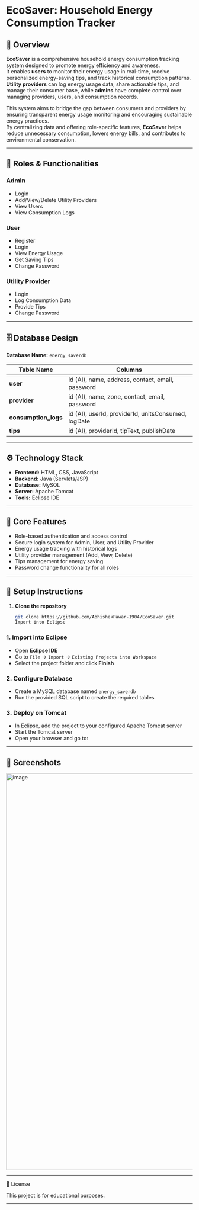 # EcoSaver: Household Energy Consumption Tracker

## 📌 Overview
**EcoSaver** is a comprehensive household energy consumption tracking system designed to promote energy efficiency and awareness.  
It enables **users** to monitor their energy usage in real-time, receive personalized energy-saving tips, and track historical consumption patterns.  
**Utility providers** can log energy usage data, share actionable tips, and manage their consumer base, while **admins** have complete control over managing providers, users, and consumption records.  

This system aims to bridge the gap between consumers and providers by ensuring transparent energy usage monitoring and encouraging sustainable energy practices.  
By centralizing data and offering role-specific features, **EcoSaver** helps reduce unnecessary consumption, lowers energy bills, and contributes to environmental conservation.


---

## 👥 Roles & Functionalities

### **Admin**
- Login
- Add/View/Delete Utility Providers
- View Users
- View Consumption Logs

### **User**
- Register
- Login
- View Energy Usage
- Get Saving Tips
- Change Password

### **Utility Provider**
- Login
- Log Consumption Data
- Provide Tips
- Change Password

---

## 🗄 Database Design

**Database Name:** `energy_saverdb`

| Table Name        | Columns |
|-------------------|---------|
| **user**          | id (AI), name, address, contact, email, password |
| **provider**      | id (AI), name, zone, contact, email, password |
| **consumption_logs** | id (AI), userId, providerId, unitsConsumed, logDate |
| **tips**          | id (AI), providerId, tipText, publishDate |

---

## ⚙️ Technology Stack
- **Frontend:** HTML, CSS, JavaScript
- **Backend:** Java (Servlets/JSP)
- **Database:** MySQL
- **Server:** Apache Tomcat
- **Tools:** Eclipse IDE

---

## 🚀 Core Features
- Role-based authentication and access control
- Secure login system for Admin, User, and Utility Provider
- Energy usage tracking with historical logs
- Utility provider management (Add, View, Delete)
- Tips management for energy saving
- Password change functionality for all roles

---

## 🔧 Setup Instructions
1. **Clone the repository**
   ```bash
   git clone https://github.com/AbhishekPawar-1904/EcoSaver.git
   Import into Eclipse

### **1. Import into Eclipse**
- Open **Eclipse IDE**
- Go to `File` → `Import` → `Existing Projects into Workspace`
- Select the project folder and click **Finish**

### **2. Configure Database**
- Create a MySQL database named `energy_saverdb`
- Run the provided SQL script to create the required tables

### **3. Deploy on Tomcat**
- In Eclipse, add the project to your configured Apache Tomcat server
- Start the Tomcat server
- Open your browser and go to:


---

## **📸 Screenshots**
<img width="1916" height="1071" alt="image" src="https://github.com/user-attachments/assets/efc4f95f-45ed-4d67-8e83-5776add361a5" />


---

📜 License

This project is for educational purposes.


---



